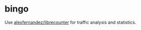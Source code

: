 # bingo

Use [alexfernandez/librecounter](https://github.com/alexfernandez/librecounter) for traffic analysis and statistics. 
